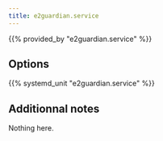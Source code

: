 ```yaml
---
title: e2guardian.service
---
```


{{% provided_by "e2guardian.service" %}}

## Options

{{% systemd_unit "e2guardian.service" %}}

## Additionnal notes

Nothing here.
